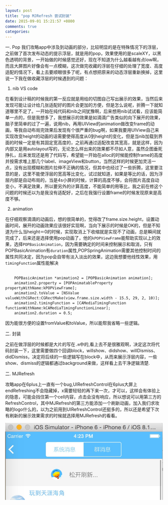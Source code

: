 ```yaml
---
layout: post
title: "pop MJRefresh 尝试封装"
date: 2015-09-01 15:21:57 +0800
comments: true
categories: 
---
```


一. Pop
我们攻略app中涉及到动画的部分，比较明显的是在特殊情况下的浮层，之前做了首次发布动态的提示浮层，就是用的pop，效果使用的是scaleXY，以黑色透明的背景，一开始做的时候感觉还好，现在不知道为什么越看越有点low啊，而且大屏图片好像会有一点模糊，这次做完收藏的浮层在仔细的处理了宽度、高度适配的情况下，看上去要顺眼很多了呢，有点想把原来的动态浮层重新换掉，这里说一下我在做收藏浮层的时候遇到的问题：

<!--more-->

1. nib VS code

在看到设计稿的时候我的第一反应就是用给的切图自己写出展示的效果，当然后来发现可能让设计给几张适配好的图片会更加的方便，但是怎么说呢，折腾一下就知道哪里不足了。一开始在纯代码和nib之间犹豫啊，后来想用nib试试看，应该能简单一点的，但是我想多了，我想展示的效果是如滴滴广告类似的向下展开的效果，脑子里简单的过了一遍，说用nib，再用UIView的animation做改变frame的动画，等我自动布局完效果后发现有个很严重的bug啊，如果我要用UIView自己来实现改变height的动画的话需要使得高度从0到height的变化，但是当nib加载到界面的时候一定是有其固定宽高度的，之前再通过适配改变其宽高，就是这样，因为内部又是用autolayout写的，无论怎么样出来的效果都不尽如人意，虽然企图垂死挣扎，后来发现还是用了代码写，希望能一开始在alloc的时候能控制frame的高度并按需求堆上那几个label、imageView和button，当然这样的时候更加灵活一点，没有出现模糊和图片拉伸不正确的情况，但其中也经过了一些折腾，这里要注意的是，这里不能使浮层的宽高等比变化，试过就知道，如果是等比的话，因为浮层内部是自动布局的，当是4s小屏的时候，计算的高度不够，会将图片高度自动变小，不满足效果，所以要另外的计算高度，不能简单的用等比，我之前在修这个问题的时候还以为是我没有适配好，之后在我强行设置frame的时候发现原来是高度不够。

2. animation 

在仔细观察滴滴的动画后，想的很简单的，觉得改了frame.size.height，设置动画时间，展开的动画效果应该很好实现啊，当向下展示的时候是OK的，但是不知道为什么当height＝0的时候，实现取消上下收缩就是实现不了动画，总是瞬间就完成了，后来还是选择使用pop动画了，他的`kPOPViewFrame`能帮助实现以上的效果，选择`POPBasicAnimation`，因为需要确定的时间来控制展示和取消，只有POPBasicAnimation有`duration`属性,POPSpringAnimation需要其他控制时间的属性共同决定，因为pop会自带有淡入淡出的效果，这边我想要他线性效果，用`timingFunction`属性能解决

```

    POPBasicAnimation *animation2 = [POPBasicAnimation animation];
    animation2.property = [POPAnimatableProperty propertyWithName:kPOPViewFrame];
    animation2.toValue = [NSValue valueWithCGRect:CGRectMake(view.frame.size.width - 15.5, 29, 2, 10)];
    animation2.timingFunction = [CAMediaTimingFunction functionWithName:kCAMediaTimingFunctionLinear];
    animation2.duration = 0.5;

```

因为能很方便的设置fromValue和toValue，所以能帮我省略一些逻辑。

二. 封装

之前在做浮层的时候都是大片的写在`.m`中的,看上去不是很雅观啊，决定这次将代码封装一下，这里需要做四个回调block，willshow、didshow、willDismiss、didDismiss，决定将后续的一些逻辑写在block中，从而来展示浮层内容，一些show、dismiss的逻辑都通过background来做，这样看上去干净逻辑清楚.

二. MJRefresh

攻略app在6plus上一直有一个bug,UIRefreshControl在6plus大屏上endRefreshing不会隐藏掉，x需要轻轻的再下来一次，才可以，这样会有体验上的隐患，可能会挡住第一个cell内容，点击会没有响应，所以想说可以用第三方的RefreshControl，其中MJRefresh的第三方能添加一个刷新动画，加入我们求攻略的logo什么的，以为之前用到UIRefreshControl还挺多的，所以还是希望下次有刷新的展示效果需求的时候就选择用MJRefresh的看看。

![setting](/assets/refresh.png)


